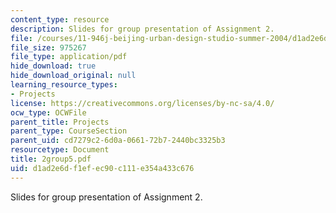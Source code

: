 ```yaml
---
content_type: resource
description: Slides for group presentation of Assignment 2.
file: /courses/11-946j-beijing-urban-design-studio-summer-2004/d1ad2e6df1efec90c111e354a433c676_2group5.pdf
file_size: 975267
file_type: application/pdf
hide_download: true
hide_download_original: null
learning_resource_types:
- Projects
license: https://creativecommons.org/licenses/by-nc-sa/4.0/
ocw_type: OCWFile
parent_title: Projects
parent_type: CourseSection
parent_uid: cd7279c2-6d0a-0661-72b7-2440bc3325b3
resourcetype: Document
title: 2group5.pdf
uid: d1ad2e6d-f1ef-ec90-c111-e354a433c676
---
```

Slides for group presentation of Assignment 2.